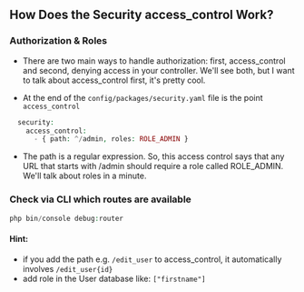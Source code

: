 ## How Does the Security access_control Work?


### Authorization & Roles

- There are two main ways to handle authorization: first, access_control and second, denying access in your controller. We'll see both, but I want to talk about access_control first, it's pretty cool.

- At the end of the ``config/packages/security.yaml`` file is the point ``access_control``
```php
  security:
    access_control:
      - { path: ^/admin, roles: ROLE_ADMIN }
  ```

- The path is a regular expression. So, this access control says that any URL that starts with /admin should require a role called ROLE_ADMIN. We'll talk about roles in a minute.

### Check via CLI which routes are available
```php 
php bin/console debug:router
```

#### Hint:
- if you add the path e.g. ```/edit_user``` to access_control, it automatically involves ```/edit_user{id}```
- add role in the User database like: ```["firstname"]```